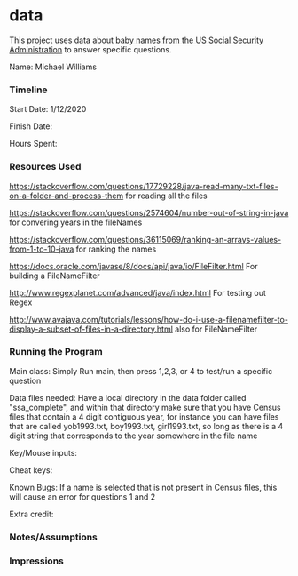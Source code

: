 data
====

This project uses data about [baby names from the US Social Security Administration](https://www.ssa.gov/oact/babynames/limits.html) to answer specific questions. 


Name:  Michael Williams

### Timeline

Start Date:  1/12/2020

Finish Date: 

Hours Spent:

### Resources Used

https://stackoverflow.com/questions/17729228/java-read-many-txt-files-on-a-folder-and-process-them for reading all the files

https://stackoverflow.com/questions/2574604/number-out-of-string-in-java for convering years in the fileNames

https://stackoverflow.com/questions/36115069/ranking-an-arrays-values-from-1-to-10-java for ranking the names

https://docs.oracle.com/javase/8/docs/api/java/io/FileFilter.html For building a FileNameFilter

http://www.regexplanet.com/advanced/java/index.html For testing out Regex

http://www.avajava.com/tutorials/lessons/how-do-i-use-a-filenamefilter-to-display-a-subset-of-files-in-a-directory.html also for FileNameFilter
### Running the Program

Main class:
Simply Run main, then press 1,2,3, or 4 to test/run a specific question

Data files needed: 
Have a local directory in the data folder called "ssa_complete", and within that directory make sure that you have Census files that contain a 4 digit contiguous year,
for instance you can have files that are called yob1993.txt, boy1993.txt, girl1993.txt, so long as there is a 4 digit string that corresponds to the year somewhere in the file name

Key/Mouse inputs:

Cheat keys:

Known Bugs:
If a name is selected that is not present in Census files, this will cause an error for questions 1 and 2

Extra credit:


### Notes/Assumptions


### Impressions

